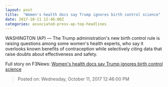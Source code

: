 ```yaml
---
layout: post
title:  "Women's health docs say Trump ignores birth control science"
date: 2017-10-11 12:46:00Z
categories: associated-press-ap-top-headlines
---
```


WASHINGTON (AP) — The Trump administration's new birth control rule is raising questions among some women's health experts, who say it overlooks known benefits of contraception while selectively citing data that raise doubts about effectiveness and safety.


Full story on F3News: [Women's health docs say Trump ignores birth control science](http://www.f3nws.com/n/2ajzrC)

> Posted on: Wednesday, October 11, 2017 12:46:00 PM
